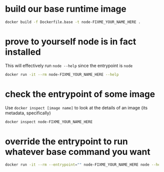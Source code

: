 # build our base runtime image

```bash
docker build -f Dockerfile.base -t node-FIXME_YOUR_NAME_HERE .
```

# prove to yourself node is in fact installed

This will effectively run `node --help` since the entrypoint is `node`

```bash
docker run -it --rm node-FIXME_YOUR_NAME_HERE --help
```

# check the entrypoint of some image

Use `docker inspect [image name]` to look at the details of an image (its metadata, specifically)

```bash
docker inspect node-FIXME_YOUR_NAME_HERE
```

# override the entrypoint to run whatever base command you want

```bash
docker run -it --rm --entrypoint="" node-FIXME_YOUR_NAME_HERE node --help
```

